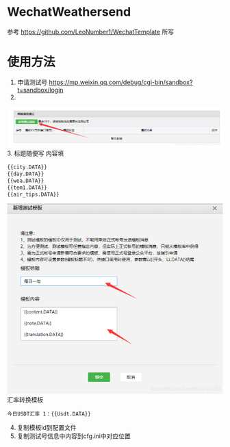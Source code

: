 # WechatWeathersend
 参考 https://github.com/LeoNumber1/WechatTemplate 所写
# 使用方法
1. 申请测试号 https://mp.weixin.qq.com/debug/cgi-bin/sandbox?t=sandbox/login
2. 
![申请模板](./Photo/2.png)
3. 标题随便写 内容填
```
{{city.DATA}} 
{{day.DATA}} 
{{wea.DATA}} 
{{tem1.DATA}} 
{{air_tips.DATA}}
```
![申请模板](./Photo/3.png)
汇率转换模板
```
今日USDT汇率 1：{{Usdt.DATA}}
```
4. 复制模板id到配置文件
5. 复制测试号信息中内容到cfg.ini中对应位置

